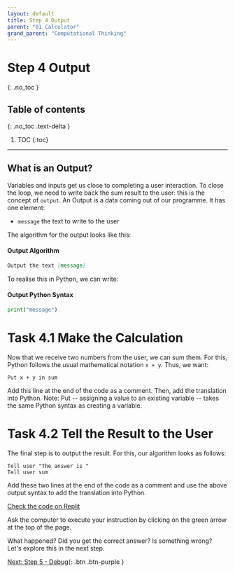 ```yaml
---
layout: default
title: Step 4 Output
parent: "01 Calculator"
grand_parent: "Computational Thinking"
---
```


# Step 4 Output
{: .no_toc }

## Table of contents
{: .no_toc .text-delta }

1. TOC
{:toc}

---

## What is an Output?

Variables and inputs get us close to completing a user interaction. To close the loop, we need to write back the sum result to the user: this is the concept of `output`. An Output is a data coming out of our programme. It has one element:

* `message` the text to write to the user

The algorithm for the output looks like this:

#### Output Algorithm

```markdown
Output the text [message]
```

To realise this in Python, we can write:

#### Output Python Syntax

```python
print("message")
```

# Task 4.1 Make the Calculation

Now that we receive two numbers from the user, we can sum them. For this, Python follows the usual mathematical notation `x + y`. Thus, we want:

```mardown
Put x + y in sum
```

Add this line at the end of the code as a comment. Then, add the translation into Python. Note: Put -- assigning a value to an existing variable -- takes the same Python syntax as creating a variable.

# Task 4.2 Tell the Result to the User

The final step is to output the result. For this, our algorithm looks as follows:

```mardown
Tell user "The answer is "
Tell user sum
```

Add these two lines at the end of the code as a comment and use the above output syntax to add the translation into Python.

[Check the code on Replit](https://repl.it/@IO1075/01-calculator-step4)

Ask the computer to execute your instruction by clicking on the green arrow at the top of the page.

What happened? Did you get the correct answer? Is something wrong? Let's explore this in the next step.


[Next: Step 5 - Debug]({{site.baseurl}}/computational-thinking/01-calculator/step5-debug){: .btn .btn-purple }